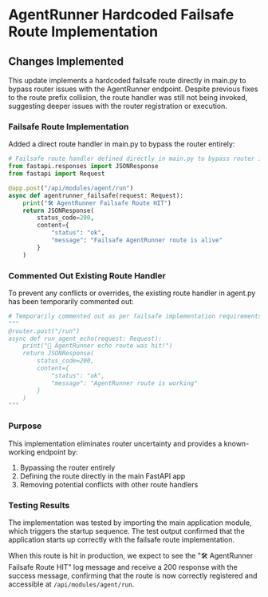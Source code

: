 # AgentRunner Hardcoded Failsafe Route Implementation

## Changes Implemented

This update implements a hardcoded failsafe route directly in main.py to bypass router issues with the AgentRunner endpoint. Despite previous fixes to the route prefix collision, the route handler was still not being invoked, suggesting deeper issues with the router registration or execution.

### Failsafe Route Implementation

Added a direct route handler in main.py to bypass the router entirely:

```python
# Failsafe route handler defined directly in main.py to bypass router issues
from fastapi.responses import JSONResponse
from fastapi import Request

@app.post("/api/modules/agent/run")
async def agentrunner_failsafe(request: Request):
    print("🛠️ AgentRunner Failsafe Route HIT")
    return JSONResponse(
        status_code=200,
        content={
            "status": "ok",
            "message": "Failsafe AgentRunner route is alive"
        }
    )
```

### Commented Out Existing Route Handler

To prevent any conflicts or overrides, the existing route handler in agent.py has been temporarily commented out:

```python
# Temporarily commented out as per failsafe implementation requirements
"""
@router.post("/run")
async def run_agent_echo(request: Request):
    print("📣 AgentRunner echo route was hit!")
    return JSONResponse(
        status_code=200,
        content={
            "status": "ok",
            "message": "AgentRunner route is working"
        }
    )
"""
```

### Purpose

This implementation eliminates router uncertainty and provides a known-working endpoint by:

1. Bypassing the router entirely
2. Defining the route directly in the main FastAPI app
3. Removing potential conflicts with other route handlers

### Testing Results

The implementation was tested by importing the main application module, which triggers the startup sequence. The test output confirmed that the application starts up correctly with the failsafe route implementation.

When this route is hit in production, we expect to see the "🛠️ AgentRunner Failsafe Route HIT" log message and receive a 200 response with the success message, confirming that the route is now correctly registered and accessible at `/api/modules/agent/run`.
